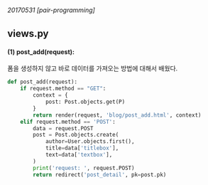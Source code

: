 ###### 20170531 [pair-programming]

## views.py

#### (1) post_add(request):

폼을 생성하지 않고 바로 데이터를 가져오는 방법에 대해서 배웠다. 

```python 
def post_add(request):
    if request.method == "GET":
        context = {
        	post: Post.objects.get(P)
        }
        return render(request, 'blog/post_add.html', context)
    elif request.method == 'POST':
        data = request.POST
        post = Post.objects.create(
            author=User.objects.first(),
            title=data['titlebox'],
            text=data['textbox'],
        )
        print('request: ', request.POST)
        return redirect('post_detail', pk=post.pk)
```